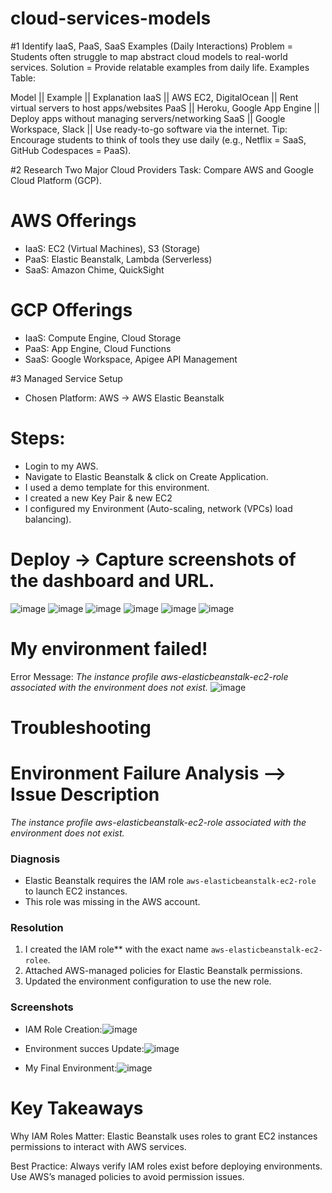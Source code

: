 # cloud-services-models

#1 Identify IaaS, PaaS, SaaS Examples (Daily Interactions)
Problem = Students often struggle to map abstract cloud models to real-world services.
Solution =  Provide relatable examples from daily life.
Examples Table:

Model ||   Example              || Explanation 
IaaS  ||  AWS EC2, DigitalOcean ||   Rent virtual servers to host apps/websites
PaaS	|| Heroku, Google App Engine || Deploy apps without managing servers/networking
SaaS	|| Google Workspace, Slack  || Use ready-to-go software via the internet.
Tip: Encourage students to think of tools they use daily (e.g., Netflix = SaaS, GitHub Codespaces = PaaS).

#2 Research Two Major Cloud Providers
Task: Compare AWS and Google Cloud Platform (GCP).

# AWS Offerings 
- IaaS: EC2 (Virtual Machines), S3 (Storage)  
- PaaS: Elastic Beanstalk, Lambda (Serverless)  
- SaaS: Amazon Chime, QuickSight  

# GCP Offerings
- IaaS: Compute Engine, Cloud Storage  
- PaaS: App Engine, Cloud Functions  
- SaaS: Google Workspace, Apigee API Management

#3 Managed Service Setup
- Chosen Platform: AWS -> AWS Elastic Beanstalk  
# Steps:
- Login to my AWS.
- Navigate to Elastic Beanstalk & click on Create Application.
- I used a demo template for this environment.
- I created a new Key Pair & new EC2
- I configured my Environment (Auto-scaling, network (VPCs) load balancing).

# Deploy → Capture screenshots of the dashboard and URL.
  ![image](https://github.com/user-attachments/assets/48f218e5-919b-4542-b7cd-f68a9430e7fa)
  ![image](https://github.com/user-attachments/assets/3f081562-6562-4e67-8887-98907cdfb0b3)
  ![image](https://github.com/user-attachments/assets/39603bf8-992f-4cb3-966b-278b87bc39a0)
  ![image](https://github.com/user-attachments/assets/5ec21745-3ddf-4b67-b618-905de81011ef)
  ![image](https://github.com/user-attachments/assets/52edbb79-d39a-4606-a7f4-ddfea730f38d)
![image](https://github.com/user-attachments/assets/6893edc1-9553-42bc-8896-64b0f3b63063)

# My environment failed! 
Error Message: *The instance profile aws-elasticbeanstalk-ec2-role associated with the environment does not exist.*
![image](https://github.com/user-attachments/assets/56cc6fb0-16e1-40c9-80bc-15653b7df1d6)


# Troubleshooting
# Environment Failure Analysis  --> Issue Description
*The instance profile aws-elasticbeanstalk-ec2-role associated with the environment does not exist.*

### Diagnosis  
- Elastic Beanstalk requires the IAM role `aws-elasticbeanstalk-ec2-role` to launch EC2 instances.  
- This role was missing in the AWS account.  

### Resolution  
1. I created the IAM role** with the exact name `aws-elasticbeanstalk-ec2-rolee`. 
2. Attached AWS-managed policies for Elastic Beanstalk permissions.  
3. Updated the environment configuration to use the new role.  

### Screenshots 
- IAM Role Creation:![image](https://github.com/user-attachments/assets/c87d9ddf-f7f8-4bea-b74c-bad99710c688)

- Environment succes Update:![image](https://github.com/user-attachments/assets/4b833a8d-f291-4e88-9366-1d7e04c3c82e)
- My Final Environment:![image](https://github.com/user-attachments/assets/cfd3d816-b90a-4b74-90c7-c855bd50ee1c)

 
# Key Takeaways
Why IAM Roles Matter: Elastic Beanstalk uses roles to grant EC2 instances permissions to interact with AWS services.

Best Practice: Always verify IAM roles exist before deploying environments. Use AWS’s managed policies to avoid permission issues.



